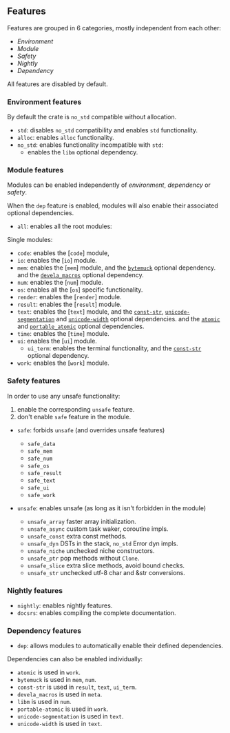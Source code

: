 ## Features

Features are grouped in 6 categories, mostly independent from each other:
- *Environment*
- *Module*
- *Safety*
- *Nightly*
- *Dependency*

All features are disabled by default.


### Environment features

By default the crate is `no_std` compatible without allocation.

- `std`: disables `no_std` compatibility and enables `std` functionality.
- `alloc`: enables `alloc` functionality.
- `no_std`: enables functionality incompatible with `std`:
  - enables the `libm` optional dependency.


### Module features

Modules can be enabled independently of *environment*, *dependency* or *safety*.

When the `dep` feature is enabled, modules will also enable their associated
optional dependencies.

- `all`: enables all the root modules:

Single modules:
- `code`: enables the [`code`] module,
- `io`: enables the [`io`] module.
- `mem`: enables the [`mem`] module,
  and the [`bytemuck`] optional dependency.
  and the [`devela_macros`] optional dependency.
- `num`: enables the [`num`] module.
- `os`: enables all the [`os`] specific functionality.
- `render`: enables the [`render`] module.
- `result`: enables the [`result`] module.
- `text`: enables the [`text`] module,
  and the [`const-str`], [`unicode-segmentation`] and [`unicode-width`] optional dependencies.
  and the [`atomic`] and [`portable_atomic`] optional dependencies.
- `time`: enables the [`time`] module.
- `ui`: enables the [`ui`] module.
  - `ui_term`: enables the terminal functionality,
    and the [`const-str`] optional dependency.
- `work`: enables the [`work`] module.


### Safety features

In order to use any unsafe functionality:
1. enable the corresponding `unsafe` feature.
2. don't enable `safe` feature in the module.

- `safe`: forbids `unsafe` (and overrides unsafe features)
  - `safe_data`
  - `safe_mem`
  - `safe_num`
  - `safe_os`
  - `safe_result`
  - `safe_text`
  - `safe_ui`
  - `safe_work`

- `unsafe`: enables unsafe (as long as it isn't forbidden in the module)
	- `unsafe_array` faster array initialization.
	- `unsafe_async` custom task waker, coroutine impls.
	- `unsafe_const` extra const methods.
	- `unsafe_dyn` DSTs in the stack, `no_std` Error dyn impls.
	- `unsafe_niche` unchecked niche constructors.
	- `unsafe_ptr` pop methods without `Clone`.
	- `unsafe_slice` extra slice methods, avoid bound checks.
	- `unsafe_str` unchecked utf-8 char and &str conversions.


### Nightly features

- `nightly`: enables nightly features.
- `docsrs`: enables compiling the complete documentation.


### Dependency features

- `dep`: allows modules to automatically enable their defined dependencies.

Dependencies can also be enabled individually:
- `atomic` is used in `work`.
- `bytemuck` is used in `mem`, `num`.
- `const-str` is used in `result`, `text`, `ui_term`.
- `devela_macros` is used in `meta`.
- `libm` is used in `num`.
- `portable-atomic` is used in `work`.
- `unicode-segmentation` is used in `text`.
- `unicode-width` is used in `text`.

[`slice_into_array`]: data::convert::collection::slice_into_array
[`MaybeUninit`]: core::mem::MaybeUninit
[`transmute`]: core::mem::transmute
[`mem_as_bytes`]: mem::mem_as_bytes
[`mem_as_bytes_mut`]: mem::mem_as_bytes_mut
[`mem_as_bytes_sized`]: mem::mem_as_bytes_sized

[`atomic`]: dep::atomic
[`bytemuck`]: dep::bytemuck
[`devela_macros`]: dep::devela_macros
[`const-str`]: dep::const_str
[`portable_atomic`]: dep::portable_atomic
[`unicode-segmentation`]: dep::unicode_segmentation
[`unicode-width`]: dep::unicode_width
